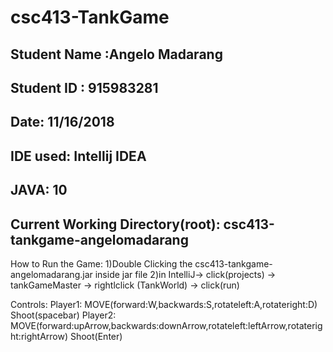# csc413-TankGame

## Student Name :Angelo Madarang
## Student ID : 915983281
## Date: 11/16/2018
## IDE used: Intellij IDEA
## JAVA: 10
## Current Working Directory(root): csc413-tankgame-angelomadarang
How to Run the Game: 
1)Double Clicking the csc413-tankgame-angelomadarang.jar inside jar file
2)in IntelliJ-> click(projects) -> tankGameMaster -> rightlclick (TankWorld) -> click(run)                  

Controls:
Player1: MOVE(forward:W,backwards:S,rotateleft:A,rotateright:D) Shoot(spacebar)
Player2: MOVE(forward:upArrow,backwards:downArrow,rotateleft:leftArrow,rotateright:rightArrow) Shoot(Enter)